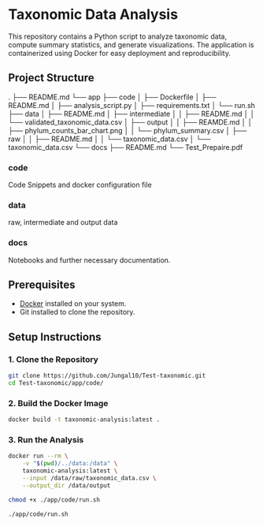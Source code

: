 
# Taxonomic Data Analysis

This repository contains a Python script to analyze taxonomic data, compute summary statistics, and generate visualizations. The application is containerized using Docker for easy deployment and reproducibility.

## Project Structure
.
├── README.md
└── app
    ├── code
    │   ├── Dockerfile
    │   ├── README.md
    │   ├── analysis_script.py
    │   ├── requirements.txt
    │   └── run.sh
    ├── data
    │   ├── README.md
    │   ├── intermediate
    │   │   ├── README.md
    │   │   └── validated_taxonomic_data.csv
    │   ├── output
    │   │   ├── REAMDE.md
    │   │   ├── phylum_counts_bar_chart.png
    │   │   └── phylum_summary.csv
    │   ├── raw
    │   │   ├── README.md
    │   │   └── taxonomic_data.csv
    │   └── taxonomic_data.csv
    └── docs
        ├── README.md
        └── Test_Prepaire.pdf

### code
Code Snippets and docker configuration file

### data
raw, intermediate and output data

### docs
Notebooks and further necessary documentation.


## Prerequisites

- [Docker](https://www.docker.com/get-started) installed on your system.
- Git installed to clone the repository.

## Setup Instructions

### 1. Clone the Repository

```bash
git clone https://github.com/Jungal10/Test-taxonomic.git
cd Test-taxonomic/app/code/
```

### 2. Build the Docker Image

```bash
docker build -t taxonomic-analysis:latest .
```


### 3. Run the Analysis
```bash
docker run --rm \
    -v "$(pwd)/../data:/data" \
    taxonomic-analysis:latest \
    --input /data/raw/taxonomic_data.csv \
    --output_dir /data/output
```


```bash
chmod +x ./app/code/run.sh 
```

```bash
./app/code/run.sh 
```
